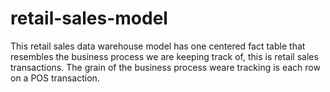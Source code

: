 # retail-sales-model

This retail sales data warehouse model has one centered fact table that resembles the business process we are keeping track of, this is retail sales transactions.
The grain of the business process weare tracking is each row on a POS transaction.

